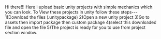 Hi there!!!
Here I upload basic unity projects with simple mechanics which you can look.
To View these projects in unity follow these steps---
1)Download the files (.unitypackage)
2)Open a new unity project
3)Go to assets then import package then custom package
4)select this downloaded file and open the file
5)The project is ready for you to use from project section window.
